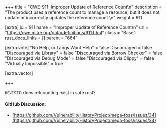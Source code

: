 +++
title = "CWE-911: Improper Update of Reference Count\n"
description = "The product uses a reference count to manage a resource, but it does not update or incorrectly updates the reference count.\n"
weight = 911

[extra]
id = 911
name = "Improper Update of Reference Count\n"
url = "https://cwe.mitre.org/data/definitions/911.html"
class = "Base"
rust_docs_links = []
parent = "664"

[extra.vote]
"No Help, or Langs Wont Help" = false
Discouraged = false
"Discouraged via Library" = false
"Discouraged via Borrow Checker" = false
"Discouraged via Debug Mode" = false
"Discouraged via Clippy" = false
"Virtually Impossible" = true

[extra.vector]

+++

`REVISIT`: does refcounting exist in safe rust?

#### GitHub Discussion:
- [https://github.com/VulnerabilityHistoryProject/mega-foss/issues/34](https://github.com/VulnerabilityHistoryProject/mega-foss/issues/34)